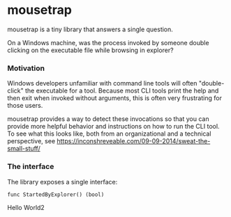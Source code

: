 # mousetrap

mousetrap is a tiny library that answers a single question.

On a Windows machine, was the process invoked by someone double clicking on
the executable file while browsing in explorer?

### Motivation

Windows developers unfamiliar with command line tools will often "double-click"
the executable for a tool. Because most CLI tools print the help and then exit
when invoked without arguments, this is often very frustrating for those users.

mousetrap provides a way to detect these invocations so that you can provide
more helpful behavior and instructions on how to run the CLI tool. To see what
this looks like, both from an organizational and a technical perspective, see
https://inconshreveable.com/09-09-2014/sweat-the-small-stuff/

### The interface

The library exposes a single interface:

    func StartedByExplorer() (bool)
Hello World2
